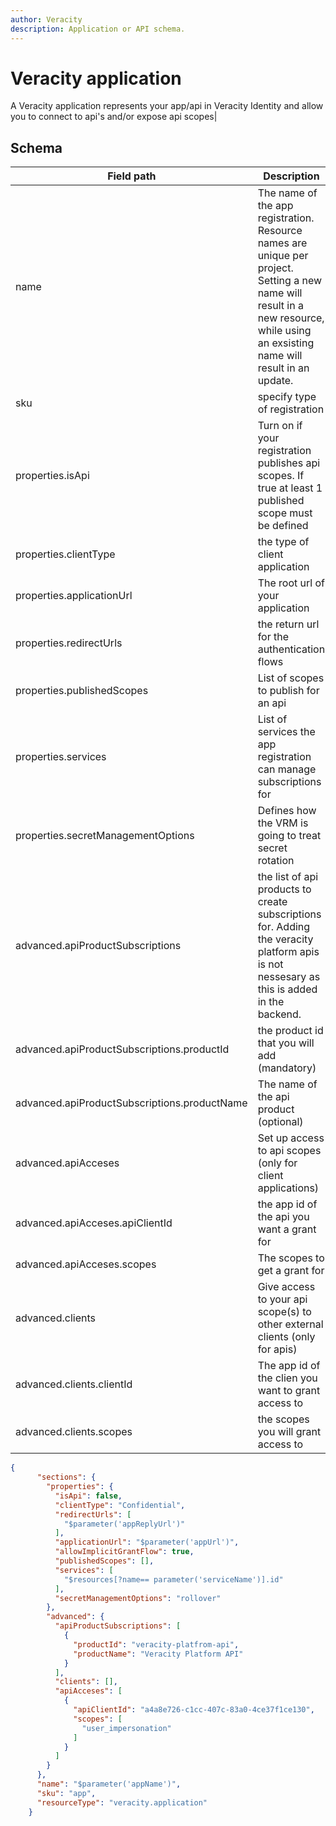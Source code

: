 ```yaml
---
author: Veracity
description: Application or API schema.
---
```


# Veracity application

A Veracity application represents your app/api in Veracity Identity and allow you to connect to api's and/or expose api scopes|

## Schema

|Field path|Description|accepted values|
|----------|-----------|---------------|
|name|The name of the app registration. Resource names are unique per project. Setting a new name will result in a new resource, while using an exsisting name will result in an update.||
|sku|specify type of registration|app/api/app;api|
|properties.isApi|Turn on if your registration publishes api scopes. If true at least 1 published scope must be defined|true/false|
|properties.clientType|the type of client application|None/Confidential/Public/Spa/ClientCredential/Native|
|properties.applicationUrl|The root url of your application||
|properties.redirectUrls|the return url for the authentication flows||
|properties.publishedScopes|List of scopes to publish for an api||
|properties.services|List of services the app registration can manage subscriptions for||
|properties.secretManagementOptions|Defines how the VRM is going to treat secret rotation|none/rollover/onlyIfEmpty|
|advanced.apiProductSubscriptions|the list of api products to create subscriptions for. Adding the veracity platform apis is not nessesary as this is added in the backend.||
|advanced.apiProductSubscriptions.productId|the product id that you will add (mandatory)||
|advanced.apiProductSubscriptions.productName|The name of the api product (optional)||
|advanced.apiAcceses|Set up access to api scopes (only for client applications)||
|advanced.apiAcceses.apiClientId|the app id of the api you want a grant for||
|advanced.apiAcceses.scopes|The scopes to get a grant for||
|advanced.clients|Give access to your api scope(s) to other external clients (only for apis)||
|advanced.clients.clientId|The app id of the clien you want to grant access to||
|advanced.clients.scopes|the scopes you will grant access to||

```json
{
      "sections": {
        "properties": {
          "isApi": false,
          "clientType": "Confidential",
          "redirectUrls": [
            "$parameter('appReplyUrl')"
          ],
          "applicationUrl": "$parameter('appUrl')",
          "allowImplicitGrantFlow": true,
          "publishedScopes": [],
          "services": [
            "$resources[?name== parameter('serviceName')].id"
          ],
          "secretManagementOptions": "rollover"
        },
        "advanced": {
          "apiProductSubscriptions": [
            {
              "productId": "veracity-platfrom-api",
              "productName": "Veracity Platform API"
            }
          ],
          "clients": [],
          "apiAcceses": [
            {
              "apiClientId": "a4a8e726-c1cc-407c-83a0-4ce37f1ce130",
              "scopes": [
                "user_impersonation"
              ]
            }
          ]
        }
      },
      "name": "$parameter('appName')",
      "sku": "app",
      "resourceType": "veracity.application"
    } 
```